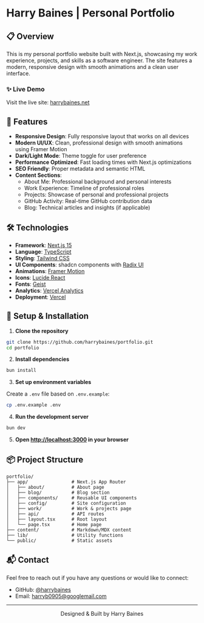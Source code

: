 # Harry Baines | Personal Portfolio

## 📋 Overview

This is my personal portfolio website built with Next.js, showcasing my work experience, projects, and skills as a software engineer. The site features a modern, responsive design with smooth animations and a clean user interface.

### ✨ Live Demo

Visit the live site: [harrybaines.net](https://harrybaines.net)

## 🚀 Features

- **Responsive Design**: Fully responsive layout that works on all devices
- **Modern UI/UX**: Clean, professional design with smooth animations using Framer Motion
- **Dark/Light Mode**: Theme toggle for user preference
- **Performance Optimized**: Fast loading times with Next.js optimizations
- **SEO Friendly**: Proper metadata and semantic HTML
- **Content Sections**:
  - About Me: Professional background and personal interests
  - Work Experience: Timeline of professional roles
  - Projects: Showcase of personal and professional projects
  - GitHub Activity: Real-time GitHub contribution data
  - Blog: Technical articles and insights (if applicable)

## 🛠️ Technologies

- **Framework**: [Next.js 15](https://nextjs.org/)
- **Language**: [TypeScript](https://www.typescriptlang.org/)
- **Styling**: [Tailwind CSS](https://tailwindcss.com/)
- **UI Components**: shadcn components with [Radix UI](https://www.radix-ui.com/)
- **Animations**: [Framer Motion](https://www.framer.com/motion/)
- **Icons**: [Lucide React](https://lucide.dev/)
- **Fonts**: [Geist](https://vercel.com/font)
- **Analytics**: [Vercel Analytics](https://vercel.com/analytics)
- **Deployment**: [Vercel](https://vercel.com/)

## 🔧 Setup & Installation

1. **Clone the repository**

```bash
git clone https://github.com/harrybaines/portfolio.git
cd portfolio
```

2. **Install dependencies**

```bash
bun install
```

3. **Set up environment variables**

Create a `.env` file based on `.env.example`:

```bash
cp .env.example .env
```

4. **Run the development server**

```bash
bun dev
```

5. **Open [http://localhost:3000](http://localhost:3000) in your browser**

## 📦 Project Structure

```
portfolio/
├── app/                # Next.js App Router
│   ├── about/          # About page
│   ├── blog/           # Blog section
│   ├── components/     # Reusable UI components
│   ├── config/         # Site configuration
│   ├── work/           # Work & projects page
│   ├── api/            # API routes
│   ├── layout.tsx      # Root layout
│   └── page.tsx        # Home page
├── content/            # Markdown/MDX content
├── lib/                # Utility functions
└── public/             # Static assets
```

## 📬 Contact

Feel free to reach out if you have any questions or would like to connect:

- GitHub: [@harrybaines](https://github.com/harrybaines)
- Email: [harryb0905@googlemail.com](mailto:harryb0905@googlemail.com)

---

<div align="center">
  <p>Designed & Built by Harry Baines</p>
</div>
